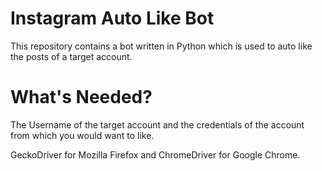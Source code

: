 # Instagram Auto Like Bot

This repository contains a bot written in Python which is used to auto like the posts of a target account. 

# What's Needed?

The Username of the target account and the credentials of the account from which you would want to like.

GeckoDriver for Mozilla Firefox and ChromeDriver for Google Chrome.
